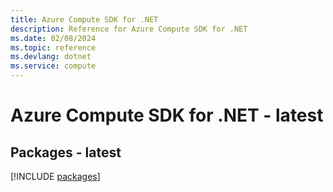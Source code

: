 ```yaml
---
title: Azure Compute SDK for .NET
description: Reference for Azure Compute SDK for .NET
ms.date: 02/08/2024
ms.topic: reference
ms.devlang: dotnet
ms.service: compute
---
```

# Azure Compute SDK for .NET - latest
## Packages - latest
[!INCLUDE [packages](compute-index.md)]
